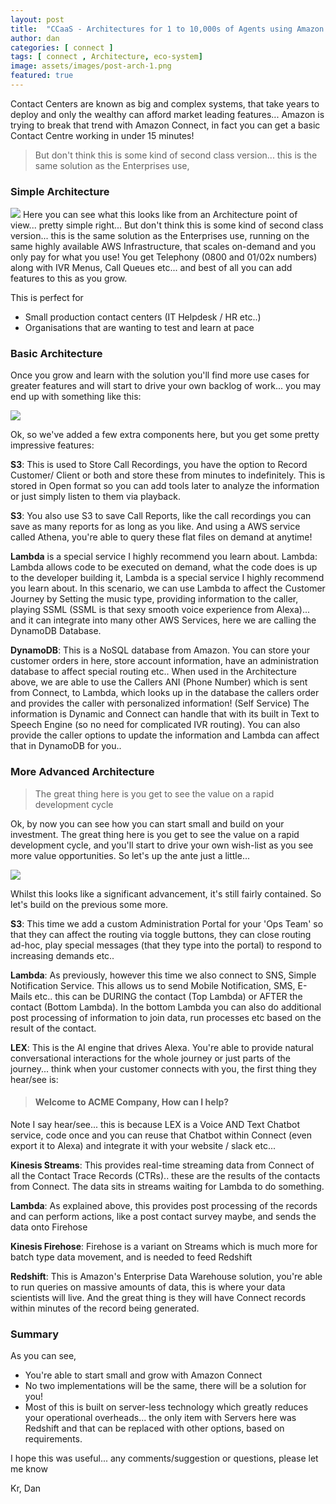 ```yaml
---
layout: post
title:  "CCaaS - Architectures for 1 to 10,000s of Agents using Amazon Connect... It grows with you!"
author: dan
categories: [ connect ]
tags: [ connect , Architecture, eco-system]
image: assets/images/post-arch-1.png
featured: true
---
```

Contact Centers are known as big and complex systems, that take years to deploy and only the wealthy can afford market leading features... Amazon is trying to break that trend with Amazon Connect, in fact you can get a basic Contact Centre working in under 15 minutes!

>But don't think this is some kind of second class version... this is the same solution as the Enterprises use,

### Simple Architecture
![](https://media.licdn.com/mpr/mpr/AAIA_wDGAAAAAQAAAAAAAAsuAAAAJDMyOWRhNzJmLTkwNjEtNGYyOS1hYzAzLTA1NTlhOTVhNTAzZg.png)
Here you can see what this looks like from an Architecture point of view... pretty simple right... But don't think this is some kind of second class version... this is the same solution as the Enterprises use, running on the same highly available AWS Infrastructure, that scales on-demand and you only pay for what you use! You get Telephony (0800 and 01/02x numbers) along with IVR Menus, Call Queues etc... and best of all you can add features to this as you grow.

This is perfect for

+ Small production contact centers (IT Helpdesk / HR etc..)
+ Organisations that are wanting to test and learn at pace

### Basic Architecture
Once you grow and learn with the solution you'll find more use cases for greater features and will start to drive your own backlog of work... you may end up with something like this:

![](https://media.licdn.com/mpr/mpr/AAIA_wDGAAAAAQAAAAAAAA1wAAAAJDYyNjViYjM4LTI1NGYtNGQ3YS1iODkyLWY3OTAwOGUyMDlmNQ.png)


Ok, so we've added a few extra components here, but you get some pretty impressive features:

**S3**: This is used to Store Call Recordings, you have the option to Record Customer/ Client or both and store these from minutes to indefinitely. This is stored in Open format so you can add tools later to analyze the information or just simply listen to them via playback.

**S3**: You also use S3 to save Call Reports, like the call recordings you can save as many reports for as long as you like. And using a AWS service called Athena, you're able to query these flat files on demand at anytime!

**Lambda** is a special service I highly recommend you learn about.
Lambda: Lambda allows code to be executed on demand, what the code does is up to the developer building it, Lambda is a special service I highly recommend you learn about. In this scenario, we can use Lambda to affect the Customer Journey by Setting the music type, providing information to the caller, playing SSML (SSML is that sexy smooth voice experience from Alexa)... and it can integrate into many other AWS Services, here we are calling the DynamoDB Database.

**DynamoDB**: This is a NoSQL database from Amazon. You can store your customer orders in here, store account information, have an administration database to affect special routing etc.. When used in the Architecture above, we are able to use the Callers ANI (Phone Number) which is sent from Connect, to Lambda, which looks up in the database the callers order and provides the caller with personalized information! (Self Service) The information is Dynamic and Connect can handle that with its built in Text to Speech Engine (so no need for complicated IVR routing). You can also provide the caller options to update the information and Lambda can affect that in DynamoDB for you..

### More Advanced Architecture
>The great thing here is you get to see the value on a rapid development cycle

Ok, by now you can see how you can start small and build on your investment. The great thing here is you get to see the value on a rapid development cycle, and you'll start to drive your own wish-list as you see more value opportunities. So let's up the ante just a little...

![](https://media.licdn.com/mpr/mpr/AAIA_wDGAAAAAQAAAAAAAAycAAAAJGE2MjcwMjc2LTQ3YmQtNDc3MS1iZmJkLTRkODU3ZjgxNzcxYQ.png)

Whilst this looks like a significant advancement, it's still fairly contained. So let's build on the previous some more.

**S3**: This time we add a custom Administration Portal for your 'Ops Team' so that they can affect the routing via toggle buttons, they can close routing ad-hoc, play special messages (that they type into the portal) to respond to increasing demands etc..

**Lambda**: As previously, however this time we also connect to SNS, Simple Notification Service. This allows us to send Mobile Notification, SMS, E-Mails etc.. this can be DURING the contact (Top Lambda) or AFTER the contact (Bottom Lambda). In the bottom Lambda you can also do additional post processing of information to join data, run processes etc based on the result of the contact.

**LEX**: This is the AI engine that drives Alexa. You're able to provide natural conversational interactions for the whole journey or just parts of the journey... think when your customer connects with you, the first thing they hear/see is:

>#### Welcome to ACME Company, How can I help?

Note I say hear/see... this is because LEX is a Voice AND Text Chatbot service, code once and you can reuse that Chatbot within Connect (even export it to Alexa) and integrate it with your website / slack etc...

**Kinesis Streams**: This provides real-time streaming data from Connect of all the Contact Trace Records (CTRs).. these are the results of the contacts from Connect. The data sits in streams waiting for Lambda to do something.

**Lambda**: As explained above, this provides post processing of the records and can perform actions, like a post contact survey maybe, and sends the data onto Firehose

**Kinesis Firehose**: Firehose is a variant on Streams which is much more for batch type data movement, and is needed to feed Redshift

**Redshift**: This is Amazon's Enterprise Data Warehouse solution, you're able to run queries on massive amounts of data, this is where your data scientists will live. And the great thing is they will have Connect records within minutes of the record being generated.



### Summary
As you can see,

+ You're able to start small and grow with Amazon Connect
+ No two implementations will be the same, there will be a solution for you!
+ Most of this is built on server-less technology which greatly reduces your operational overheads... the only item with Servers here was Redshift and that can be replaced with other options, based on requirements.

I hope this was useful... any comments/suggestion or questions, please let me know

Kr, Dan
